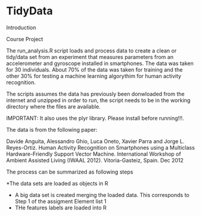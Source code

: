 TidyData
========

Introduction

Course Project

The run_analysis.R script loads and process data to create a clean or tidy/data 
set from an experiment that measures parameters from an accelerometer 
and gyroscope installed in smartphones. The data was taken for 30 individuals.
About 70% of the data was taken for training and the other 30% for testing 
a machine learning algorythim for human activity recognition. 
 
The scripts assumes the data has previously been donwloaded from the internet and unzipped
in order to run, the script needs to be in the working directory where the files are available.

IMPORTANT: It also uses the plyr library. Please install before running!!!.

The data is from the following paper:
  
Davide Anguita, Alessandro Ghio, Luca Oneto, Xavier Parra and Jorge L. Reyes-Ortiz.
Human Activity Recognition on Smartphones using a Multiclass Hardware-Friendly 
Support Vector Machine. International Workshop of Ambient Assisted Living (IWAAL 2012).
Vitoria-Gasteiz, Spain. Dec 2012

The process can be summarized as following steps

*The data sets are loaded as objects in R
* A big data set is created merging the loaded data.
  This corresponds to Step 1 of the assigment Element list 1
* THe features labels are loaded into R